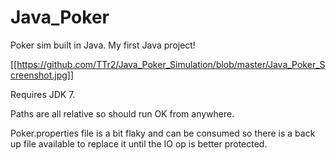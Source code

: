 Java_Poker
==========

Poker sim built in Java.  My first Java project!

[[https://github.com/TTr2/Java_Poker_Simulation/blob/master/Java_Poker_Screenshot.jpg]]

Requires JDK 7.

Paths are all relative so should run OK from anywhere.

Poker.properties file is a bit flaky and can be 
consumed so there is a back up file available 
to replace it until the IO op is better protected. 
